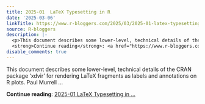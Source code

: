 ```yaml
---
title: 2025-01  LaTeX Typesetting in R
date: '2025-03-06'
linkTitle: https://www.r-bloggers.com/2025/03/2025-01-latex-typesetting-in-r/
source: R-bloggers
description: |-
  <p>This document describes some lower-level, technical details of the CRAN package ‘xdvir’ for rendering LaTeX fragments as labels and annotations on R plots. Paul Murrell ...</p>
  <strong>Continue reading</strong>: <a href="https://www.r-bloggers.com/2025/03/2025-01-latex-typesetting-in-r/">2025-01 LaTeX Typesetting in ...
disable_comments: true
---
```

<p>This document describes some lower-level, technical details of the CRAN package ‘xdvir’ for rendering LaTeX fragments as labels and annotations on R plots. Paul Murrell ...</p>
<strong>Continue reading</strong>: <a href="https://www.r-bloggers.com/2025/03/2025-01-latex-typesetting-in-r/">2025-01 LaTeX Typesetting in ...